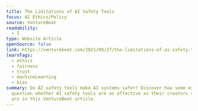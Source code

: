 ```yaml
---
title: The Limitations of AI Safety Tools
focus: AI Ethics/Policy
source: VentureBeat
readability:
  - I
type: Website Article
openSource: false
link: https://venturebeat.com/2021/09/27/the-limitations-of-ai-safety-tools/
learnTags:
  - ethics
  - fairness
  - trust
  - machineLearning
  - bias
summary: Do AI safety tools make AI systems safer? Discover how some experts
  question whether AI safety tools are as effective as their creators say they
  are in this VentureBeat article.
---
```

